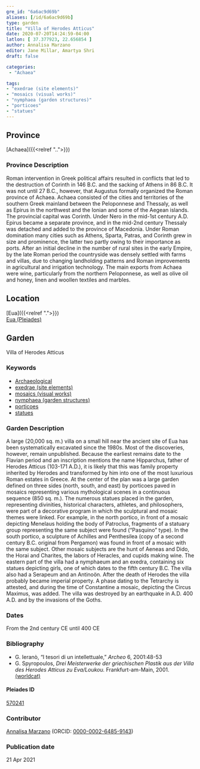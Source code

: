 ```yaml
---
gre_id: "6a6ac9d69b"
aliases: [/id/6a6ac9d69b]
type: garden
title: "Villa of Herodes Atticus"
date: 2020-07-20T14:24:59-04:00
latlon: [ 37.377923, 22.656854 ]
author: Annalisa Marzano
editor: Jane Millar, Amartya Shri
draft: false

categories:
 - "Achaea"

tags:
- "exedrae (site elements)"
- "mosaics (visual works)"
- "nymphaea (garden structures)"
- "porticoes"
- "statues"
---
```


## Province

[Achaea]({{<relref "..">}})

### Province Description

Roman intervention in Greek political affairs resulted in conflicts that led to the destruction of Corinth in 146 B.C. and the sacking of Athens in 86 B.C. It was not until 27 B.C., however, that Augustus formally organized the Roman province of Achaea. Achaea consisted of the cities and territories of the southern Greek mainland between the Peloponnese and Thessaly, as well as Epirus in the northwest and the Ionian and some of the Aegean islands.
The provincial capital was Corinth. Under Nero in the mid-1st century A.D. Epirus became a separate province, and in the mid-2nd century Thessaly was detached and added to the province of Macedonia. Under Roman domination many cities such as Athens, Sparta, Patras, and Corinth grew in size and prominence, the latter two partly owing to their importance as ports.  After an initial decline in the number of rural sites in the early Empire, by the late Roman period the countryside was densely settled with farms and villas, due to changing landholding patterns and Roman improvements in agricultural and irrigation technology. The main exports from Achaea were wine, particularly from the northern Peloponnese, as well as olive oil and honey, linen and woollen textiles and marbles.

## Location

[Eua]({{<relref ".">}}) \
[Eua (Pleiades)](https://pleiades.stoa.org/places/570241)

<!--### Location Description-->

<!-- LEAVE THIS BLANK FOR NOW -->

<!--## Sublocation-->

<!--
[AREA WITHIN LOCATION, LIKE “PALATINE HILL”](GEOREFERENCE LINK)
A sublocation is any area larger than an individual garden, but located within a location. I would always try to include a link to a controlled vocabulary here if possible. This ID may well be different from the Garden ID, e.g., Pompeii versus a Garden in one of the houses which has its own Pleiades ID.
-->

<!--### Sublocation Description-->

<!-- DESCRIPTION -->

## Garden

Villa of Herodes Atticus

### Keywords

- [Archaeological](#)
- [exedrae (site elements)](http://vocab.getty.edu/page/aat/300081589)
- [mosaics (visual works)](http://vocab.getty.edu/page/aat/300015342)
- [nymphaea (garden structures)](http://vocab.getty.edu/page/aat/300006809)
- [porticoes](http://vocab.getty.edu/page/aat/300004145)
- [statues](http://vocab.getty.edu/page/aat/300047600)

### Garden Description

A large (20,000 sq. m.) villa on a small hill near the ancient site of Eua has been systematically excavated since the 1980s. Most of the discoveries, however, remain unpublished. Because the earliest remains date to the Flavian period and an inscription mentions the name Hipparchus, father of Herodes Atticus (103-171 A.D.), it is likely that this was family property inherited by Herodes and transformed by him into one of the most luxurious Roman estates in Greece.
At the center of the plan was a large garden defined on three sides (north, south, and east) by porticoes paved in mosaics representing various mythological scenes in a continuous sequence (850 sq. m.). The numerous statues placed in the garden, representing divinities, historical characters, athletes, and philosophers, were part of a decorative program in which the sculptural and mosaic themes were linked. For example, in the north portico, in front of a mosaic depicting Menelaus holding the body of Patroclus, fragments of a statuary group representing the same subject were found (“Pasquino” type). In the south portico, a sculpture of Achilles and Penthesilea (copy of a second century B.C. original from Pergamon) was found in front of a mosaic with the same subject. Other mosaic subjects are the hunt of Aeneas and Dido, the Horai and Charites, the labors of Heracles, and cupids making wine. The eastern part of the villa had a nymphaeum and an exedra, containing six statues depicting girls, one of which dates to the fifth century B.C.  The villa also had a Serapeum and an Antinoön.
After the death of Herodes the villa probably became imperial property. A phase dating to the Tetrarchy is attested, and during the time of Constantine a mosaic, depicting the Circus Maximus, was added. The villa was destroyed by an earthquake in A.D. 400 A.D. and by the invasions of the Goths.

<!--### Maps-->

<!--
{{< image src="image_name.ext" alt="alt_text" title="CAPTION" >}}
-->

<!--### Plans-->

<!--
{{< image src="FILENAME" alt="ALT_TEXT" title="CAPTION" >}}
-->

<!--### Images-->

<!--
{{< image src="image_name.ext" alt="alt_text" title="CAPTION" >}}
-->

### Dates

From the 2nd century CE until 400 CE

### Bibliography

* G. Ieranò, “I tesori di un intellettuale,” *Archeo* 6, 2001:48-53
* G. Spyropoulos, *Drei Meisterwerke der griechischen Plastik aus der Villa des Herodes Atticus zu Eva/Loukou.* Frankfurt-am-Main, 2001. [(worldcat)](http://www.worldcat.org/oclc/1039041411)

<!--#### Periodo ID-->

<!-- [PERIODO_ID](https://pleiades.stoa.org/places/PLEIADES_ID) -->

#### Pleiades ID

[570241](https://pleiades.stoa.org/places/570241)

<!--#### TGN ID-->
<!-- N.B. This should be as specific as it can be, i.e., to the garden, sublocation, location, or province. -->

<!-- [TGN_ID](http://vocab.getty.edu/page/tgn/TGN_ID) -->

### Contributor

[Annalisa Marzano](https://www.reading.ac.uk/classics/about/staff/a-marzano.aspx) (ORCID: [0000-0002-6485-9143](https://orcid.org/0000-0002-6485-9143))

### Publication date


21 Apr 2021

<!--### Related articles-->

<!-- Links to other related articles. Leave blank for now -->
